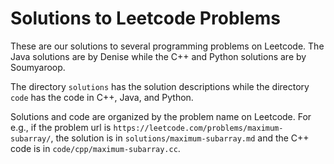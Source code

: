 # Solutions to Leetcode Problems

These are our solutions to several programming problems on Leetcode. The Java solutions are by Denise while the C++ and Python solutions are by Soumyaroop.

The directory `solutions` has the solution descriptions while the directory `code` has the code in C++, Java, and Python.

Solutions and code are organized by the problem name on Leetcode. For e.g., if the problem url is `https://leetcode.com/problems/maximum-subarray/`, the solution is in `solutions/maximum-subarray.md` and the C++ code is in `code/cpp/maximum-subarray.cc`.
